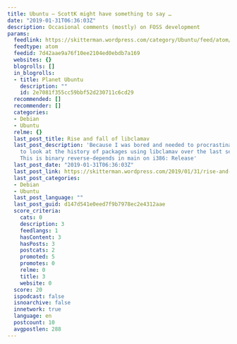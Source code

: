 ```yaml
---
title: Ubuntu – ScottK might have something to say …
date: "2019-01-31T06:36:03Z"
description: Occasional comments (mostly) on FOSS development
params:
  feedlink: https://skitterman.wordpress.com/category/Ubuntu/feed/atom/
  feedtype: atom
  feedid: 7d42aae9a76f10ee2104ed0ebdb7a169
  websites: {}
  blogrolls: []
  in_blogrolls:
  - title: Planet Ubuntu
    description: ""
    id: 2e7081f355cc59bbf52d230711c6cd29
  recommended: []
  recommender: []
  categories:
  - Debian
  - Ubuntu
  relme: {}
  last_post_title: Rise and fall of libclamav
  last_post_description: 'Because I was bored and needed to procrastinate, I decided
    to look at the history of packages using libclamav over the last several releases.
    This is binary reverse-depends in main on i386: Release'
  last_post_date: "2019-01-31T06:36:03Z"
  last_post_link: https://skitterman.wordpress.com/2019/01/31/rise-and-fall-of-libclamav/
  last_post_categories:
  - Debian
  - Ubuntu
  last_post_language: ""
  last_post_guid: d147d541e0eed7f9b7978ec2e4312aae
  score_criteria:
    cats: 0
    description: 3
    feedlangs: 1
    hasContent: 3
    hasPosts: 3
    postcats: 2
    promoted: 5
    promotes: 0
    relme: 0
    title: 3
    website: 0
  score: 20
  ispodcast: false
  isnoarchive: false
  innetwork: true
  language: en
  postcount: 10
  avgpostlen: 288
---
```

